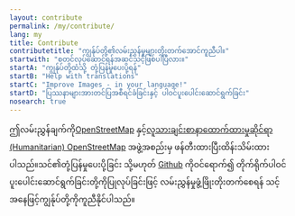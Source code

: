 ```yaml
---
layout: contribute
permalink: /my/contribute/
lang: my
title: Contribute
contributetitle: "ကျွန်ုပ်တို့၏လမ်းညွှန်မှုများတိုးတက်အောင်ကူညီပါ။"
startwith: "စတင်လုပ်ဆောင်ရန်အဆင်သင့်ဖြစ်ပါပြီလား။"
startA: "ကျွန်ုပ်တို့ထံသို့ တုံ့ပြန်မှုပေးပို့ရန်"
startB: "Help with translations"
startC: "Improve Images - in your language!"
startD: "ပြဿနာများအားတင်ပြအစီရင်ခံခြင်းနှင့် ပါဝင်ပူးပေါင်းဆောင်ရွက်ခြင်း"
nosearch: true
---
```

ဤလမ်းညွှန်ချက်ကို[OpenStreetMap](https://www.openstreetmap.org/) နှင့်[လူသားချင်းစာနာထောက်ထားမှုဆိုင်ရာ (Humanitarian) OpenStreetMap](http://hotosm.org/) အဖွဲ့အစည်းမှ ဖန်တီးထားပြီးထိန်းသိမ်းထားပါသည်။သင်၏တုံ့ပြန်မှုပေးပို့ခြင်း သို့မဟုတ် [Github](http://github.com/hotosm/learnosm) ကိုဝင်ရောက်၍ တိုက်ရိုက်ပါဝင်ပူးပေါင်းဆောင်ရွက်ခြင်းတို့ကိုပြုလုပ်ခြင်းဖြင့် လမ်းညွှန်မှုဖွံ့ဖြိုးတိုးတက်စေရန်  သင့်အနေဖြင့်ကျွန်ုပ်တို့ကိုကူညီနိုင်ပါသည်။
